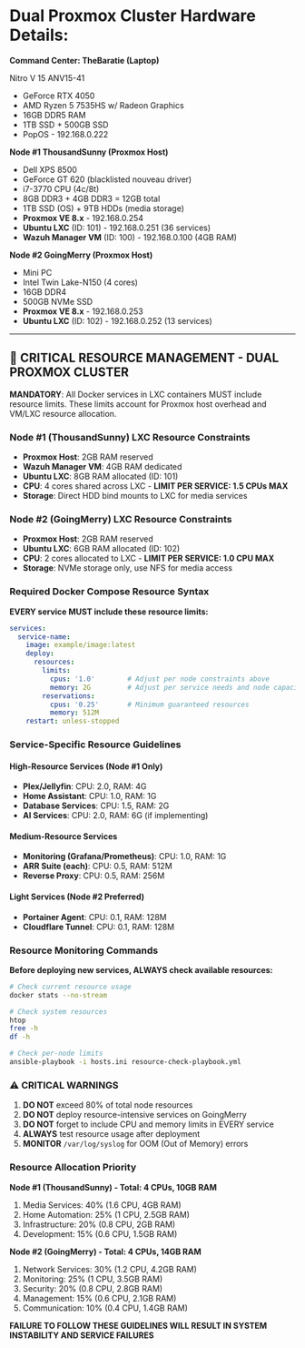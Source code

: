 # Dual Proxmox Cluster Hardware Details:

**Command Center: TheBaratie (Laptop)**

Nitro V 15 ANV15-41

- GeForce RTX 4050
- AMD Ryzen 5 7535HS w/ Radeon Graphics
- 16GB DDR5 RAM
- 1TB SSD + 500GB SSD
- PopOS - 192.168.0.222

**Node #1 ThousandSunny (Proxmox Host)**

- Dell XPS 8500
- GeForce GT 620 (blacklisted nouveau driver)
- i7-3770 CPU (4c/8t)
- 8GB DDR3 + 4GB DDR3 = 12GB total
- 1TB SSD (OS) + 9TB HDDs (media storage)
- **Proxmox VE 8.x** - 192.168.0.254
- **Ubuntu LXC** (ID: 101) - 192.168.0.251 (36 services)
- **Wazuh Manager VM** (ID: 100) - 192.168.0.100 (4GB RAM)

**Node #2 GoingMerry (Proxmox Host)**

- Mini PC
- Intel Twin Lake-N150 (4 cores)
- 16GB DDR4
- 500GB NVMe SSD
- **Proxmox VE 8.x** - 192.168.0.253
- **Ubuntu LXC** (ID: 102) - 192.168.0.252 (13 services)

---

## 🚨 CRITICAL RESOURCE MANAGEMENT - DUAL PROXMOX CLUSTER

**MANDATORY**: All Docker services in LXC containers MUST include resource limits. These limits account for Proxmox host overhead and VM/LXC resource allocation.

### Node #1 (ThousandSunny) LXC Resource Constraints
- **Proxmox Host**: 2GB RAM reserved
- **Wazuh Manager VM**: 4GB RAM dedicated
- **Ubuntu LXC**: 8GB RAM allocated (ID: 101)
- **CPU**: 4 cores shared across LXC - **LIMIT PER SERVICE: 1.5 CPUs MAX**
- **Storage**: Direct HDD bind mounts to LXC for media services

### Node #2 (GoingMerry) LXC Resource Constraints  
- **Proxmox Host**: 2GB RAM reserved
- **Ubuntu LXC**: 6GB RAM allocated (ID: 102)
- **CPU**: 2 cores allocated to LXC - **LIMIT PER SERVICE: 1.0 CPU MAX**
- **Storage**: NVMe storage only, use NFS for media access

### Required Docker Compose Resource Syntax

**EVERY service MUST include these resource limits:**

```yaml
services:
  service-name:
    image: example/image:latest
    deploy:
      resources:
        limits:
          cpus: '1.0'        # Adjust per node constraints above
          memory: 2G         # Adjust per service needs and node capacity
        reservations:
          cpus: '0.25'       # Minimum guaranteed resources
          memory: 512M
    restart: unless-stopped
```

### Service-Specific Resource Guidelines

#### High-Resource Services (Node #1 Only)
- **Plex/Jellyfin**: CPU: 2.0, RAM: 4G
- **Home Assistant**: CPU: 1.0, RAM: 1G  
- **Database Services**: CPU: 1.5, RAM: 2G
- **AI Services**: CPU: 2.0, RAM: 6G (if implementing)

#### Medium-Resource Services
- **Monitoring (Grafana/Prometheus)**: CPU: 1.0, RAM: 1G
- **ARR Suite (each)**: CPU: 0.5, RAM: 512M
- **Reverse Proxy**: CPU: 0.5, RAM: 256M

#### Light Services (Node #2 Preferred)
- **Portainer Agent**: CPU: 0.1, RAM: 128M
- **Cloudflare Tunnel**: CPU: 0.1, RAM: 128M

### Resource Monitoring Commands

**Before deploying new services, ALWAYS check available resources:**

```bash
# Check current resource usage
docker stats --no-stream

# Check system resources
htop
free -h
df -h

# Check per-node limits
ansible-playbook -i hosts.ini resource-check-playbook.yml
```

### ⚠️ CRITICAL WARNINGS

1. **DO NOT** exceed 80% of total node resources
2. **DO NOT** deploy resource-intensive services on GoingMerry  
3. **DO NOT** forget to include CPU and memory limits in EVERY service
4. **ALWAYS** test resource usage after deployment
5. **MONITOR** `/var/log/syslog` for OOM (Out of Memory) errors

### Resource Allocation Priority

**Node #1 (ThousandSunny) - Total: 4 CPUs, 10GB RAM**
1. Media Services: 40% (1.6 CPU, 4GB RAM)
2. Home Automation: 25% (1 CPU, 2.5GB RAM)  
3. Infrastructure: 20% (0.8 CPU, 2GB RAM)
4. Development: 15% (0.6 CPU, 1.5GB RAM)

**Node #2 (GoingMerry) - Total: 4 CPUs, 14GB RAM**
1. Network Services: 30% (1.2 CPU, 4.2GB RAM)
2. Monitoring: 25% (1 CPU, 3.5GB RAM)
3. Security: 20% (0.8 CPU, 2.8GB RAM)
4. Management: 15% (0.6 CPU, 2.1GB RAM)
5. Communication: 10% (0.4 CPU, 1.4GB RAM)

**FAILURE TO FOLLOW THESE GUIDELINES WILL RESULT IN SYSTEM INSTABILITY AND SERVICE FAILURES**